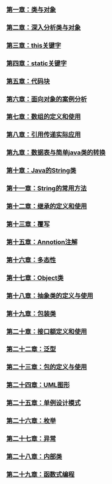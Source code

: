 ### [第一章：类与对象](https://github.com/zihaopang/Backen-develope/blob/master/java/java%E9%9D%A2%E5%90%91%E5%AF%B9%E8%B1%A1%E7%BC%96%E7%A8%8B/%E7%AC%AC%E4%B8%80%E7%AB%A0%EF%BC%9A%E7%B1%BB%E4%B8%8E%E5%AF%B9%E8%B1%A1.md)
### [第二章：深入分析类与对象](https://github.com/zihaopang/Backen-develope/blob/master/java/java%E9%9D%A2%E5%90%91%E5%AF%B9%E8%B1%A1%E7%BC%96%E7%A8%8B/%E7%AC%AC%E4%BA%8C%E7%AB%A0%EF%BC%9A%E6%B7%B1%E5%85%A5%E5%88%86%E6%9E%90%E7%B1%BB%E4%B8%8E%E5%AF%B9%E8%B1%A1.md)
### [第三章：this关键字](https://github.com/zihaopang/Backen-develope/blob/master/java/java%E9%9D%A2%E5%90%91%E5%AF%B9%E8%B1%A1%E7%BC%96%E7%A8%8B/%E7%AC%AC%E4%B8%89%E7%AB%A0%EF%BC%9Athis%E5%85%B3%E9%94%AE%E5%AD%97.md)
### [第四章：static关键字](https://github.com/zihaopang/Backen-develope/blob/master/java/java%E9%9D%A2%E5%90%91%E5%AF%B9%E8%B1%A1%E7%BC%96%E7%A8%8B/%E7%AC%AC%E5%9B%9B%E7%AB%A0%EF%BC%9Astatic%E5%85%B3%E9%94%AE%E5%AD%97.md)
### [第五章：代码块](https://github.com/zihaopang/Backen-develope/blob/master/java/java%E9%9D%A2%E5%90%91%E5%AF%B9%E8%B1%A1%E7%BC%96%E7%A8%8B/%E7%AC%AC%E4%BA%94%E7%AB%A0%EF%BC%9A%E4%BB%A3%E7%A0%81%E5%9D%97.md)
### [第六章：面向对象的案例分析](https://github.com/zihaopang/Backen-develope/blob/master/java/java%E9%9D%A2%E5%90%91%E5%AF%B9%E8%B1%A1%E7%BC%96%E7%A8%8B/%E7%AC%AC%E5%85%AD%E7%AB%A0%EF%BC%9A%E9%9D%A2%E5%90%91%E5%AF%B9%E8%B1%A1%E7%9A%84%E6%A1%88%E4%BE%8B%E5%88%86%E6%9E%90.md)
### [第七章：数组的定义和使用](https://github.com/zihaopang/Backen-develope/blob/master/java/java%E9%9D%A2%E5%90%91%E5%AF%B9%E8%B1%A1%E7%BC%96%E7%A8%8B/%E7%AC%AC%E4%B8%83%E7%AB%A0%EF%BC%9A%E6%95%B0%E7%BB%84%E7%9A%84%E5%AE%9A%E4%B9%89%E5%92%8C%E4%BD%BF%E7%94%A8.md)
### [第八章：引用传递实际应用](https://github.com/zihaopang/Backen-develope/blob/master/java/java%E9%9D%A2%E5%90%91%E5%AF%B9%E8%B1%A1%E7%BC%96%E7%A8%8B/%E7%AC%AC%E5%85%AB%E7%AB%A0%EF%BC%9A%E5%BC%95%E7%94%A8%E4%BC%A0%E9%80%92%E5%AE%9E%E9%99%85%E5%BA%94%E7%94%A8.md)
### [第九章：数据表与简单java类的转换](https://github.com/zihaopang/Backen-develope/blob/master/java/java%E9%9D%A2%E5%90%91%E5%AF%B9%E8%B1%A1%E7%BC%96%E7%A8%8B/%E7%AC%AC%E4%B9%9D%E7%AB%A0%EF%BC%9A%E6%95%B0%E6%8D%AE%E8%A1%A8%E4%B8%8E%E7%AE%80%E5%8D%95java%E7%B1%BB%E7%9A%84%E8%BD%AC%E6%8D%A2.md)
### [第十章：Java的String类](https://github.com/zihaopang/Backen-develope/blob/master/java/java%E9%9D%A2%E5%90%91%E5%AF%B9%E8%B1%A1%E7%BC%96%E7%A8%8B/%E7%AC%AC%E5%8D%81%E7%AB%A0%EF%BC%9AJava%E7%9A%84String%E7%B1%BB.md)
### [第十一章：String的常用方法](https://github.com/zihaopang/Backen-develope/blob/master/java/java%E9%9D%A2%E5%90%91%E5%AF%B9%E8%B1%A1%E7%BC%96%E7%A8%8B/%E7%AC%AC%E5%8D%81%E4%B8%80%E7%AB%A0%EF%BC%9AString%E7%9A%84%E5%B8%B8%E7%94%A8%E6%96%B9%E6%B3%95.md)
### [第十二章：继承的定义和使用](https://github.com/zihaopang/Backen-develope/blob/master/java/java%E9%9D%A2%E5%90%91%E5%AF%B9%E8%B1%A1%E7%BC%96%E7%A8%8B/%E7%AC%AC%E5%8D%81%E4%BA%8C%E7%AB%A0%EF%BC%9A%E7%BB%A7%E6%89%BF%E7%9A%84%E5%AE%9A%E4%B9%89%E5%92%8C%E4%BD%BF%E7%94%A8.md)
### [第十三章：覆写](https://github.com/zihaopang/Backen-develope/blob/master/java/java%E9%9D%A2%E5%90%91%E5%AF%B9%E8%B1%A1%E7%BC%96%E7%A8%8B/%E7%AC%AC%E5%8D%81%E4%B8%89%E7%AB%A0%EF%BC%9A%E8%A6%86%E5%86%99.md)
### [第十五章：Annotion注解](https://github.com/zihaopang/Backen-develope/blob/master/java/java%E9%9D%A2%E5%90%91%E5%AF%B9%E8%B1%A1%E7%BC%96%E7%A8%8B/%E7%AC%AC%E5%8D%81%E4%BA%94%E7%AB%A0%EF%BC%9AAnnotion%E6%B3%A8%E8%A7%A3.md)
### [第十六章：多态性](https://github.com/zihaopang/Backen-develope/blob/master/java/java%E9%9D%A2%E5%90%91%E5%AF%B9%E8%B1%A1%E7%BC%96%E7%A8%8B/%E7%AC%AC%E5%8D%81%E5%85%AD%E7%AB%A0%EF%BC%9A%E5%A4%9A%E6%80%81%E6%80%A7.md)
### [第十七章：Object类](https://github.com/zihaopang/Backen-develope/blob/master/java/java%E9%9D%A2%E5%90%91%E5%AF%B9%E8%B1%A1%E7%BC%96%E7%A8%8B/%E7%AC%AC%E5%8D%81%E4%B8%83%E7%AB%A0%EF%BC%9AObject%E7%B1%BB.md)
### [第十八章：抽象类的定义与使用](https://github.com/zihaopang/Backen-develope/blob/master/java/java%E9%9D%A2%E5%90%91%E5%AF%B9%E8%B1%A1%E7%BC%96%E7%A8%8B/%E7%AC%AC%E5%8D%81%E5%85%AB%E7%AB%A0%EF%BC%9A%E6%8A%BD%E8%B1%A1%E7%B1%BB%E7%9A%84%E5%AE%9A%E4%B9%89%E4%B8%8E%E4%BD%BF%E7%94%A8.md)
### [第十九章：包装类](https://github.com/zihaopang/Backen-develope/blob/master/java/java%E9%9D%A2%E5%90%91%E5%AF%B9%E8%B1%A1%E7%BC%96%E7%A8%8B/%E7%AC%AC%E5%8D%81%E4%B9%9D%E7%AB%A0%EF%BC%9A%E5%8C%85%E8%A3%85%E7%B1%BB.md)
### [第二十章：接口额定义和使用](https://github.com/zihaopang/Backen-develope/blob/master/java/java%E9%9D%A2%E5%90%91%E5%AF%B9%E8%B1%A1%E7%BC%96%E7%A8%8B/%E7%AC%AC%E4%BA%8C%E5%8D%81%E7%AB%A0%EF%BC%9A%E6%8E%A5%E5%8F%A3%E9%A2%9D%E5%AE%9A%E4%B9%89%E5%92%8C%E4%BD%BF%E7%94%A8.md)
### [第二十二章：泛型](https://github.com/zihaopang/Backen-develope/blob/master/java/java%E9%9D%A2%E5%90%91%E5%AF%B9%E8%B1%A1%E7%BC%96%E7%A8%8B/%E7%AC%AC%E4%BA%8C%E5%8D%81%E4%BA%8C%E7%AB%A0%EF%BC%9A%E6%B3%9B%E5%9E%8B.md)
### [第二十三章：包的定义与使用](https://github.com/zihaopang/Backen-develope/blob/master/java/java%E9%9D%A2%E5%90%91%E5%AF%B9%E8%B1%A1%E7%BC%96%E7%A8%8B/%E7%AC%AC%E4%BA%8C%E5%8D%81%E4%B8%89%E7%AB%A0%EF%BC%9A%E5%8C%85%E7%9A%84%E5%AE%9A%E4%B9%89%E4%B8%8E%E4%BD%BF%E7%94%A8.md)
### [第二十四章：UML图形](https://github.com/zihaopang/Backen-develope/blob/master/java/java%E9%9D%A2%E5%90%91%E5%AF%B9%E8%B1%A1%E7%BC%96%E7%A8%8B/%E7%AC%AC%E4%BA%8C%E5%8D%81%E5%9B%9B%E7%AB%A0%EF%BC%9AUML%E5%9B%BE%E5%BD%A2.md)
### [第二十五章：单例设计模式](https://github.com/zihaopang/Backen-develope/blob/master/java/java%E9%9D%A2%E5%90%91%E5%AF%B9%E8%B1%A1%E7%BC%96%E7%A8%8B/%E7%AC%AC%E4%BA%8C%E5%8D%81%E4%BA%94%E7%AB%A0%EF%BC%9A%E5%8D%95%E4%BE%8B%E8%AE%BE%E8%AE%A1%E6%A8%A1%E5%BC%8F.md)
### [第二十六章：枚举](https://github.com/zihaopang/Backen-develope/blob/master/java/java%E9%9D%A2%E5%90%91%E5%AF%B9%E8%B1%A1%E7%BC%96%E7%A8%8B/%E7%AC%AC%E4%BA%8C%E5%8D%81%E5%85%AD%E7%AB%A0%EF%BC%9A%E6%9E%9A%E4%B8%BE.md)
### [第二十七章：异常](https://github.com/zihaopang/Backen-develope/blob/master/java/java%E9%9D%A2%E5%90%91%E5%AF%B9%E8%B1%A1%E7%BC%96%E7%A8%8B/%E7%AC%AC%E4%BA%8C%E5%8D%81%E4%B8%83%E7%AB%A0%EF%BC%9A%E5%BC%82%E5%B8%B8.md)
### [第二十八章：内部类](https://github.com/zihaopang/Backen-develope/blob/master/java/java%E9%9D%A2%E5%90%91%E5%AF%B9%E8%B1%A1%E7%BC%96%E7%A8%8B/%E7%AC%AC%E4%BA%8C%E5%8D%81%E5%85%AB%E7%AB%A0%EF%BC%9A%E5%86%85%E9%83%A8%E7%B1%BB.md)
### [第二十九章：函数式编程](https://github.com/zihaopang/Backen-develope/blob/master/java/java%E9%9D%A2%E5%90%91%E5%AF%B9%E8%B1%A1%E7%BC%96%E7%A8%8B/%E7%AC%AC%E4%BA%8C%E5%8D%81%E4%B9%9D%E7%AB%A0%EF%BC%9A%E5%87%BD%E6%95%B0%E5%BC%8F%E7%BC%96%E7%A8%8B.md)
